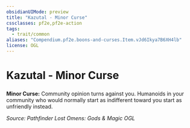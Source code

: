 ```yaml
---
obsidianUIMode: preview
title: "Kazutal - Minor Curse"
cssclasses: pf2e,pf2e-action
tags:
  - trait/common
aliases: "Compendium.pf2e.boons-and-curses.Item.vJd6Ikya7B6XH4lb"
license: OGL
---
```

# Kazutal - Minor Curse

### 






**Minor Curse:** Community opinion turns against you. Humanoids in your community who would normally start as indifferent toward you start as unfriendly instead.

*Source: Pathfinder Lost Omens: Gods & Magic*
*OGL*